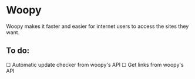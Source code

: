 # Woopy
Woopy makes it faster and easier for internet users to access the sites they want.

## To do:
☐ Automatic update checker from woopy's API
☐ Get links from woopy's API
